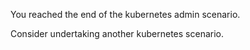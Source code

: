 You reached the end of the kubernetes admin scenario.

Consider undertaking another kubernetes scenario. 
